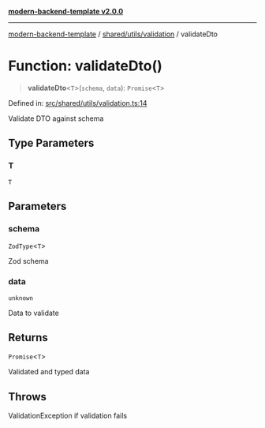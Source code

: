 [**modern-backend-template v2.0.0**](../../../../README.md)

***

[modern-backend-template](../../../../modules.md) / [shared/utils/validation](../README.md) / validateDto

# Function: validateDto()

> **validateDto**\<`T`\>(`schema`, `data`): `Promise`\<`T`\>

Defined in: [src/shared/utils/validation.ts:14](https://github.com/maemreyo/saas-4cus-nodejs/blob/1a77de11cd6eaefe66c31c7f5de281673fc25ce5/src/shared/utils/validation.ts#L14)

Validate DTO against schema

## Type Parameters

### T

`T`

## Parameters

### schema

`ZodType`\<`T`\>

Zod schema

### data

`unknown`

Data to validate

## Returns

`Promise`\<`T`\>

Validated and typed data

## Throws

ValidationException if validation fails

